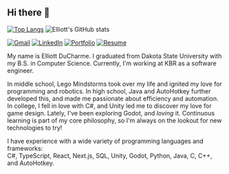 ## Hi there 👋

[![Top Langs](https://github-readme-stats.vercel.app/api/top-langs/?username=ellman12&theme=react&langs_count=8&layout=compact)](https://github.com/ellman12/github-readme-stats)
![Elliott's GitHub stats](https://github-readme-stats.vercel.app/api?username=ellman12&count_private=true&show_icons=true&theme=react)

[![Gmail](https://img.shields.io/badge/Gmail-D14836?style=for-the-badge&logo=gmail&logoColor=white)](mailto:ellduc4@gmail.com)
[![LinkedIn](https://img.shields.io/badge/linkedin-%230077B5.svg?style=for-the-badge&logo=linkedin&logoColor=white)](https://www.linkedin.com/in/elliott-ducharme-aaa491212/)
[![Portfolio](https://img.shields.io/badge/Portfolio-5d20ba?style=for-the-badge&logo=blazor&logoColor=white)](https://ellman12.github.io/Portfolio/)
[![Resume](https://img.shields.io/badge/Resume-EC1C24?style=for-the-badge&logo=adobeacrobatreader&logoColor=white)](https://github.com/ellman12/ellman12/blob/main/Elliott%20DuCharme%20Resume.pdf)

My name is Elliott DuCharme. I graduated from Dakota State University with my B.S. in Computer Science. Currently, I'm working at KBR as a software engineer.

In middle school, Lego Mindstorms took over my life and ignited my love for programming and robotics. In high school, Java and AutoHotkey further developed this, and made me passionate about efficiency and automation. In college, I fell in love with C#, and Unity led me to discover my love for game design. Lately, I've been exploring Godot, and _loving_ it. Continuous learning is part of my core philosophy, so I'm always on the lookout for new technologies to try!

I have experience with a wide variety of programming languages and frameworks:<br>
C#, TypeScript, React, Next.js, SQL, Unity, Godot, Python, Java, C, C++, and AutoHotkey.
